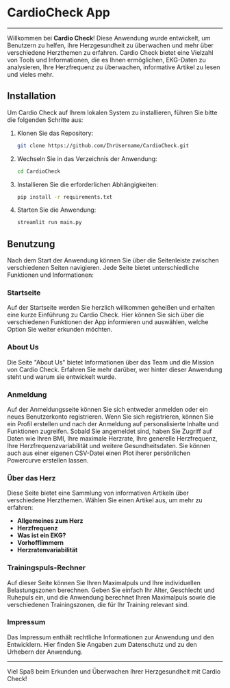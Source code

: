 # CardioCheck App

---

Willkommen bei **Cardio Check**! Diese Anwendung wurde entwickelt, um Benutzern zu helfen, ihre Herzgesundheit zu überwachen und mehr über verschiedene Herzthemen zu erfahren. Cardio Check bietet eine Vielzahl von Tools und Informationen, die es Ihnen ermöglichen, EKG-Daten zu analysieren, Ihre Herzfrequenz zu überwachen, informative Artikel zu lesen und vieles mehr.

## Installation

Um Cardio Check auf Ihrem lokalen System zu installieren, führen Sie bitte die folgenden Schritte aus:

1. Klonen Sie das Repository:
    ```bash
    git clone https://github.com/IhrUsername/CardioCheck.git
    ```
2. Wechseln Sie in das Verzeichnis der Anwendung:
    ```bash
    cd CardioCheck
    ```
3. Installieren Sie die erforderlichen Abhängigkeiten:
    ```bash
    pip install -r requirements.txt
    ```
4. Starten Sie die Anwendung:
    ```bash
    streamlit run main.py
    ```

## Benutzung

Nach dem Start der Anwendung können Sie über die Seitenleiste zwischen verschiedenen Seiten navigieren. Jede Seite bietet unterschiedliche Funktionen und Informationen:

### Startseite

Auf der Startseite werden Sie herzlich willkommen geheißen und erhalten eine kurze Einführung zu Cardio Check. Hier können Sie sich über die verschiedenen Funktionen der App informieren und auswählen, welche Option Sie weiter erkunden möchten.

### About Us

Die Seite "About Us" bietet Informationen über das Team und die Mission von Cardio Check. Erfahren Sie mehr darüber, wer hinter dieser Anwendung steht und warum sie entwickelt wurde.

### Anmeldung

Auf der Anmeldungsseite können Sie sich entweder anmelden oder ein neues Benutzerkonto registrieren. Wenn Sie sich registrieren, können Sie ein Profil erstellen und nach der Anmeldung auf personalisierte Inhalte und Funktionen zugreifen. Sobald Sie angemeldet sind, haben Sie Zugriff auf Daten wie Ihren BMI, Ihre maximale Herzrate, Ihre generelle Herzfrequenz, Ihre Herzfrequenzvariabilität und weitere Gesundheitsdaten. Sie können auch aus einer eigenen CSV-Datei einen Plot iherer persönlichen Powercurve erstellen lassen.

### Über das Herz

Diese Seite bietet eine Sammlung von informativen Artikeln über verschiedene Herzthemen. Wählen Sie einen Artikel aus, um mehr zu erfahren:
- **Allgemeines zum Herz**
- **Herzfrequenz**
- **Was ist ein EKG?**
- **Vorhofflimmern**
- **Herzratenvariabilität**

### Trainingspuls-Rechner

Auf dieser Seite können Sie Ihren Maximalpuls und Ihre individuellen Belastungszonen berechnen. Geben Sie einfach Ihr Alter, Geschlecht und Ruhepuls ein, und die Anwendung berechnet Ihren Maximalpuls sowie die verschiedenen Trainingszonen, die für Ihr Training relevant sind.

### Impressum

Das Impressum enthält rechtliche Informationen zur Anwendung und den Entwicklern. Hier finden Sie Angaben zum Datenschutz und zu den Urhebern der Anwendung.

---
Viel Spaß beim Erkunden und Überwachen Ihrer Herzgesundheit mit Cardio Check!
